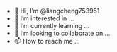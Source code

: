 - 👋 Hi, I’m @liangcheng753951
- 👀 I’m interested in ...
- 🌱 I’m currently learning ...
- 💞️ I’m looking to collaborate on ...
- 📫 How to reach me ...

<!---
liangcheng753951/liangcheng753951 is a ✨ special ✨ repository because its `README.md` (this file) appears on your GitHub profile.
You can click the Preview link to take a look at your changes.
--->

